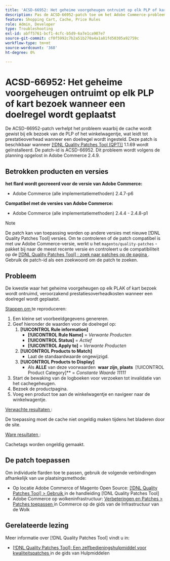 ```yaml
---
title: 'ACSD-66952: Het geheime voorgeheugen ontruimt op elk PLP of kart bezoek wanneer een doelregel wordt geplaatst'
description: Pas de ACSD-66952-patch toe om het Adobe Commerce-probleem op te lossen, waarbij de cache tijdens elk bezoek van de PLP of het winkelwagentje werd gewist, wat onnodige prestatieoverhead tot gevolg had wanneer een doelregel werd ingesteld.
feature: Shopping Cart, Cache, Price Rules
role: Admin, Developer
type: Troubleshooting
exl-id: abff5761-bcf1-4cfc-b5d9-6a7e1ca907e7
source-git-commit: cf0f5992c7b2a51b270a4a1a81fd50305a92759c
workflow-type: tm+mt
source-wordcount: '368'
ht-degree: 0%

---
```


# ACSD-66952: Het geheime voorgeheugen ontruimt op elk PLP of kart bezoek wanneer een doelregel wordt geplaatst

De ACSD-66952-patch verhelpt het probleem waarbij de cache wordt gewist bij elk bezoek van de PLP of het winkelwagentje, wat leidt tot prestatieoverhead wanneer een doelregel wordt ingesteld. Deze patch is beschikbaar wanneer [[!DNL Quality Patches Tool (QPT)]](/help/tools/quality-patches-tool/quality-patches-tool-to-self-serve-quality-patches.md) 1.1.69 wordt geïnstalleerd. De patch-id is ACSD-66952. Dit probleem wordt volgens de planning opgelost in Adobe Commerce 2.4.9.

## Betrokken producten en versies

**het flard wordt gecreeerd voor de versie van Adobe Commerce:**

* Adobe Commerce (alle implementatiemethoden) 2.4.7-p6

**Compatibel met de versies van Adobe Commerce:**

* Adobe Commerce (alle implementatiemethoden) 2.4.4 - 2.4.8-p1

>[!NOTE]
>
>De patch kan van toepassing worden op andere versies met nieuwe [!DNL Quality Patches Tool] versies. Om te controleren of de patch compatibel is met uw Adobe Commerce-versie, werkt u het `magento/quality-patches` -pakket bij naar de meest recente versie en controleert u de compatibiliteit op de [[!DNL Quality Patches Tool] : zoek naar patches op de pagina ](https://experienceleague.adobe.com/tools/commerce-quality-patches/index.html) . Gebruik de patch-id als een zoekwoord om de patch te zoeken.

## Probleem

De kwestie waar het geheime voorgeheugen op elk PLAK of kart bezoek wordt ontruimd, veroorzakend prestatiesoverheadkosten wanneer een doelregel wordt geplaatst.

<u> Stappen om </u> te reproduceren:

1. Een kleine set voorbeeldgegevens genereren.
1. Geef hieronder de waarden voor de doelregel op:
   1. **[!UICONTROL Rule information]**
      * **[!UICONTROL Rule Name]** = *Verwante Producten*
      * **[!UICONTROL Status]** = *Actief*
      * **[!UICONTROL Apply to]** = *Verwante Producten*
   1. **[!UICONTROL Products to Match]**
      * Laat de standaardwaarde ongewijzigd.
   1. **[!UICONTROL Products to Display]**
      * Als **ALLE** van deze voorwaarden **&#x200B; waar zijn, plaats &#x200B;** [!UICONTROL Product Category]** = *Constante Waarde 11111*
1. Start de bewaking van de logboeken voor verzoeken tot invalidatie van het cachegeheugen.
1. Bezoek de productpagina.
1. Voeg een product toe aan de winkelwagentje en navigeer naar de winkelwagentje.

<u> Verwachte resultaten </u>:

De toepassing moet de cache niet ongeldig maken tijdens het bladeren door de site.

<u> Ware resultaten </u>:

Cachetags worden ongeldig gemaakt.

## De patch toepassen

Om individuele flarden toe te passen, gebruik de volgende verbindingen afhankelijk van uw plaatsingsmethode:

* Op locatie Adobe Commerce of Magento Open Source: [[!DNL Quality Patches Tool] > Gebruik ](/help/tools/quality-patches-tool/usage.md) in de handleiding [!DNL Quality Patches Tool]
* Adobe Commerce op wolkeninfrastructuur: [ Verbeteringen en Patches > Patches toepassen ](https://experienceleague.adobe.com/docs/commerce-cloud-service/user-guide/develop/upgrade/apply-patches.html) in Commerce op de gids van de Infrastructuur van de Wolk

## Gerelateerde lezing

Meer informatie over [!DNL Quality Patches Tool] vindt u in:

* [[!DNL Quality Patches Tool]: Een zelfbedieningshulpmiddel voor kwaliteitspatches ](/help/tools/quality-patches-tool/quality-patches-tool-to-self-serve-quality-patches.md) in de gids van Hulpmiddelen

